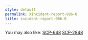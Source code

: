 ```yaml
---
style: default
permalink: Xincident-report-086-0
title: incident-report-086-0
---
```

You may also like:
[SCP-648](http://scp-wiki.net/scp-648)
[SCP-2848](http://scp-wiki.net/scp-2848)